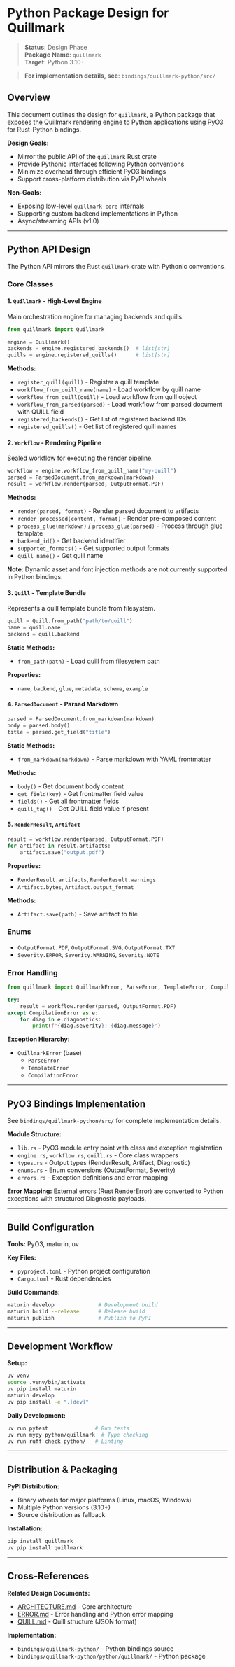 # Python Package Design for Quillmark

> **Status**: Design Phase  
> **Package Name**: `quillmark`  
> **Target**: Python 3.10+  

> **For implementation details, see**: `bindings/quillmark-python/src/`

## Overview

This document outlines the design for `quillmark`, a Python package that exposes the Quillmark rendering engine to Python applications using PyO3 for Rust-Python bindings.

**Design Goals:**
- Mirror the public API of the `quillmark` Rust crate
- Provide Pythonic interfaces following Python conventions
- Minimize overhead through efficient PyO3 bindings
- Support cross-platform distribution via PyPI wheels

**Non-Goals:**
- Exposing low-level `quillmark-core` internals
- Supporting custom backend implementations in Python
- Async/streaming APIs (v1.0)

---

## Python API Design

The Python API mirrors the Rust `quillmark` crate with Pythonic conventions.

### Core Classes

#### 1. `Quillmark` - High-Level Engine

Main orchestration engine for managing backends and quills.

```python
from quillmark import Quillmark

engine = Quillmark()
backends = engine.registered_backends()  # list[str]
quills = engine.registered_quills()      # list[str]
```

**Methods:**
- `register_quill(quill)` - Register a quill template
- `workflow_from_quill_name(name)` - Load workflow by quill name
- `workflow_from_quill(quill)` - Load workflow from quill object
- `workflow_from_parsed(parsed)` - Load workflow from parsed document with QUILL field
- `registered_backends()` - Get list of registered backend IDs
- `registered_quills()` - Get list of registered quill names

#### 2. `Workflow` - Rendering Pipeline

Sealed workflow for executing the render pipeline.

```python
workflow = engine.workflow_from_quill_name("my-quill")
parsed = ParsedDocument.from_markdown(markdown)
result = workflow.render(parsed, OutputFormat.PDF)
```

**Methods:**
- `render(parsed, format)` - Render parsed document to artifacts
- `render_processed(content, format)` - Render pre-composed content
- `process_glue(markdown)` / `process_glue(parsed)` - Process through glue template
- `backend_id()` - Get backend identifier
- `supported_formats()` - Get supported output formats
- `quill_name()` - Get quill name

**Note**: Dynamic asset and font injection methods are not currently supported in Python bindings.

#### 3. `Quill` - Template Bundle

Represents a quill template bundle from filesystem.

```python
quill = Quill.from_path("path/to/quill")
name = quill.name
backend = quill.backend
```

**Static Methods:**
- `from_path(path)` - Load quill from filesystem path

**Properties:**
- `name`, `backend`, `glue`, `metadata`, `schema`, `example`

#### 4. `ParsedDocument` - Parsed Markdown

```python
parsed = ParsedDocument.from_markdown(markdown)
body = parsed.body()
title = parsed.get_field("title")
```

**Static Methods:**
- `from_markdown(markdown)` - Parse markdown with YAML frontmatter

**Methods:**
- `body()` - Get document body content
- `get_field(key)` - Get frontmatter field value
- `fields()` - Get all frontmatter fields
- `quill_tag()` - Get QUILL field value if present

#### 5. `RenderResult`, `Artifact`

```python
result = workflow.render(parsed, OutputFormat.PDF)
for artifact in result.artifacts:
    artifact.save("output.pdf")
```

**Properties:**
- `RenderResult.artifacts`, `RenderResult.warnings`
- `Artifact.bytes`, `Artifact.output_format`

**Methods:**
- `Artifact.save(path)` - Save artifact to file

### Enums

- `OutputFormat.PDF`, `OutputFormat.SVG`, `OutputFormat.TXT`
- `Severity.ERROR`, `Severity.WARNING`, `Severity.NOTE`

### Error Handling

```python
from quillmark import QuillmarkError, ParseError, TemplateError, CompilationError

try:
    result = workflow.render(parsed, OutputFormat.PDF)
except CompilationError as e:
    for diag in e.diagnostics:
        print(f"{diag.severity}: {diag.message}")
```

**Exception Hierarchy:**
- `QuillmarkError` (base)
  - `ParseError`
  - `TemplateError`
  - `CompilationError`

---

## PyO3 Bindings Implementation

See `bindings/quillmark-python/src/` for complete implementation details.

**Module Structure:**
- `lib.rs` - PyO3 module entry point with class and exception registration
- `engine.rs`, `workflow.rs`, `quill.rs` - Core class wrappers
- `types.rs` - Output types (RenderResult, Artifact, Diagnostic)
- `enums.rs` - Enum conversions (OutputFormat, Severity)
- `errors.rs` - Exception definitions and error mapping

**Error Mapping:** External errors (Rust RenderError) are converted to Python exceptions with structured Diagnostic payloads.

---

## Build Configuration

**Tools:** PyO3, maturin, uv

**Key Files:**
- `pyproject.toml` - Python project configuration
- `Cargo.toml` - Rust dependencies

**Build Commands:**
```bash
maturin develop              # Development build
maturin build --release      # Release build
maturin publish              # Publish to PyPI
```

---

## Development Workflow

**Setup:**
```bash
uv venv
source .venv/bin/activate
uv pip install maturin
maturin develop
uv pip install -e ".[dev]"
```

**Daily Development:**
```bash
uv run pytest               # Run tests
uv run mypy python/quillmark  # Type checking
uv run ruff check python/   # Linting
```

---

## Distribution & Packaging

**PyPI Distribution:**
- Binary wheels for major platforms (Linux, macOS, Windows)
- Multiple Python versions (3.10+)
- Source distribution as fallback

**Installation:**
```bash
pip install quillmark
uv pip install quillmark
```

---

## Cross-References

**Related Design Documents:**
- [ARCHITECTURE.md](ARCHITECTURE.md) - Core architecture
- [ERROR.md](ERROR.md) - Error handling and Python error mapping
- [QUILL.md](QUILL.md) - Quill structure (JSON format)

**Implementation:**
- `bindings/quillmark-python/` - Python bindings source
- `bindings/quillmark-python/python/quillmark/` - Python package

